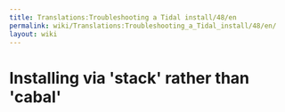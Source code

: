 ```yaml
---
title: Translations:Troubleshooting a Tidal install/48/en
permalink: wiki/Translations:Troubleshooting_a_Tidal_install/48/en/
layout: wiki
---
```


# Installing via 'stack' rather than 'cabal'
